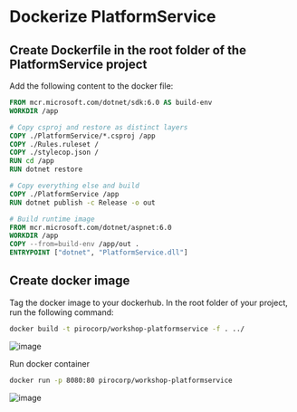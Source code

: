 # Dockerize PlatformService

## Create Dockerfile in the root folder of the PlatformService project

Add the following content to the docker file:

```dockerfile
FROM mcr.microsoft.com/dotnet/sdk:6.0 AS build-env
WORKDIR /app

# Copy csproj and restore as distinct layers
COPY ./PlatformService/*.csproj /app
COPY ./Rules.ruleset /
COPY ./stylecop.json /
RUN cd /app
RUN dotnet restore

# Copy everything else and build
COPY ./PlatformService /app
RUN dotnet publish -c Release -o out

# Build runtime image
FROM mcr.microsoft.com/dotnet/aspnet:6.0
WORKDIR /app
COPY --from=build-env /app/out .
ENTRYPOINT ["dotnet", "PlatformService.dll"]
```

## Create docker image

Tag the docker image to your dockerhub. In the root folder of your project, run the following command:

```bash
docker build -t pirocorp/workshop-platformservice -f . ../
```

![image](https://user-images.githubusercontent.com/34960418/171869347-c749d7ee-3534-4ef6-a37c-f457935e8528.png)


Run docker container

```bash
docker run -p 8080:80 pirocorp/workshop-platformservice
```

![image](https://user-images.githubusercontent.com/34960418/171870354-2995aeff-82ca-4ff8-ab65-a3b007f60e4d.png)
